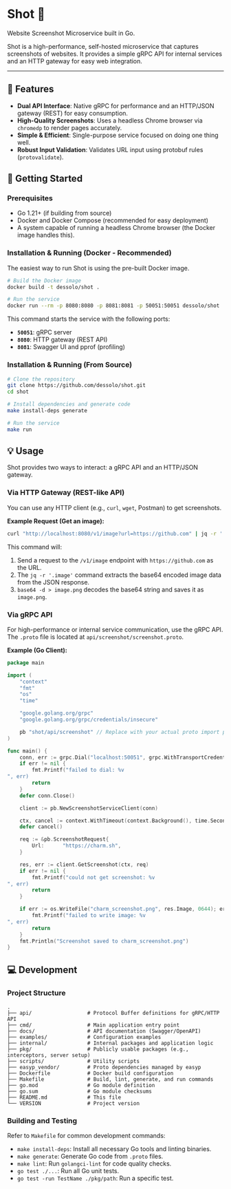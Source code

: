 # Shot 📸
Website Screenshot Microservice built in Go.

Shot is a high-performance, self-hosted microservice that captures screenshots of websites. It provides a simple gRPC API for internal services and an HTTP gateway for easy web integration.

---

## 🌟 Features

- **Dual API Interface**: Native gRPC for performance and an HTTP/JSON gateway (REST) for easy consumption.
- **High-Quality Screenshots**: Uses a headless Chrome browser via `chromedp` to render pages accurately.
- **Simple & Efficient**: Single-purpose service focused on doing one thing well.
- **Robust Input Validation**: Validates URL input using protobuf rules (`protovalidate`).

## 🚀 Getting Started

### Prerequisites

- Go 1.21+ (if building from source)
- Docker and Docker Compose (recommended for easy deployment)
- A system capable of running a headless Chrome browser (the Docker image handles this).

### Installation & Running (Docker - Recommended)

The easiest way to run Shot is using the pre-built Docker image.

```bash
# Build the Docker image
docker build -t dessolo/shot .

# Run the service
docker run --rm -p 8080:8080 -p 8081:8081 -p 50051:50051 dessolo/shot
```

This command starts the service with the following ports:
- **`50051`**: gRPC server
- **`8080`**: HTTP gateway (REST API)
- **`8081`**: Swagger UI and pprof (profiling)

### Installation & Running (From Source)

```bash
# Clone the repository
git clone https://github.com/dessolo/shot.git
cd shot

# Install dependencies and generate code
make install-deps generate

# Run the service
make run
```

## 💡 Usage

Shot provides two ways to interact: a gRPC API and an HTTP/JSON gateway.

### Via HTTP Gateway (REST-like API)

You can use any HTTP client (e.g., `curl`, `wget`, Postman) to get screenshots.

**Example Request (Get an image):**
```bash
curl "http://localhost:8080/v1/image?url=https://github.com" | jq -r '.image' | base64 -d > image.png
```

This command will:
1. Send a request to the `/v1/image` endpoint with `https://github.com` as the URL.
2. The `jq -r '.image'` command extracts the base64 encoded image data from the JSON response.
3. `base64 -d > image.png` decodes the base64 string and saves it as `image.png`.

### Via gRPC API

For high-performance or internal service communication, use the gRPC API. The `.proto` file is located at `api/screenshot/screenshot.proto`.

**Example (Go Client):**
```go
package main

import (
	"context"
	"fmt"
	"os"
	"time"

	"google.golang.org/grpc"
	"google.golang.org/grpc/credentials/insecure"

	pb "shot/api/screenshot" // Replace with your actual proto import path
)

func main() {
	conn, err := grpc.Dial("localhost:50051", grpc.WithTransportCredentials(insecure.NewCredentials()))
	if err != nil {
		fmt.Printf("failed to dial: %v
", err)
		return
	}
	defer conn.Close()

	client := pb.NewScreenshotServiceClient(conn)

	ctx, cancel := context.WithTimeout(context.Background(), time.Second*10)
	defer cancel()

	req := &pb.ScreenshotRequest{
		Url:      "https://charm.sh",
	}

	res, err := client.GetScreenshot(ctx, req)
	if err != nil {
		fmt.Printf("could not get screenshot: %v
", err)
		return
	}

	if err := os.WriteFile("charm_screenshot.png", res.Image, 0644); err != nil {
		fmt.Printf("failed to write image: %v
", err)
		return
	}
	fmt.Println("Screenshot saved to charm_screenshot.png")
}
```

## 💻 Development

### Project Structure

```
.
├── api/                  # Protocol Buffer definitions for gRPC/HTTP API
├── cmd/                  # Main application entry point
├── docs/                 # API documentation (Swagger/OpenAPI)
├── examples/             # Configuration examples
├── internal/             # Internal packages and application logic
├── pkg/                  # Publicly usable packages (e.g., interceptors, server setup)
├── scripts/              # Utility scripts
├── easyp_vendor/         # Proto dependencies managed by easyp
├── Dockerfile            # Docker build configuration
├── Makefile              # Build, lint, generate, and run commands
├── go.mod                # Go module definition
├── go.sum                # Go module checksums
├── README.md             # This file
└── VERSION               # Project version
```

### Building and Testing

Refer to `Makefile` for common development commands:

-   `make install-deps`: Install all necessary Go tools and linting binaries.
-   `make generate`: Generate Go code from `.proto` files.
-   `make lint`: Run `golangci-lint` for code quality checks.
-   `go test ./...`: Run all Go unit tests.
-   `go test -run TestName ./pkg/path`: Run a specific test.

